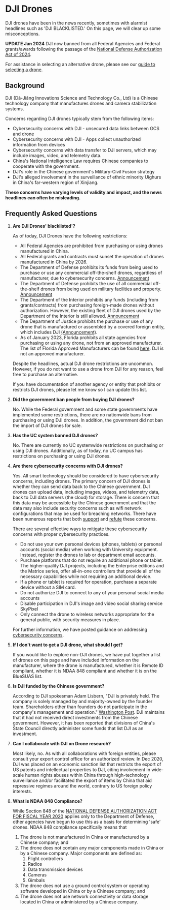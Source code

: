 # DJI Drones

DJI drones have been in the news recently, sometimes with alarmist headlines such as 'DJI BLACKLISTED.' On this page, we will clear up some misconceptions.

**UPDATE Jan 2024** DJI now banned from all Federal Agencies and Federal grants/awards following the passage of the [National Defense Authorization Act of 2024](#billNDAA2024).

For assistance in selecting an alternative drone, please see our [guide to selecting a drone](#pickdrone).


## Background

DJI (Dà-Jiāng Innovations Science and Technology Co., Ltd) is a Chinese technology company that manufactures drones and camera stabilization systems. 

Concerns regarding DJI drones typically stem from the following items:

 - Cybersecurity concerns with DJI - unsecured data links between GCS and drone
 - Cybersecurity concerns with DJI - Apps collect unauthorized information from devices
 - Cybersecurity concerns with data transfer to DJI servers, which may include images, video, and telemetry data. 
 - China's National Intelligence Law requires Chinese companies to cooperate with the government.
 - DJI's role in the Chinese government's Military-Civil Fusion strategy
 - DJI's alleged involvement in the surveillance of ethnic minority Uighurs in China's far-western region of Xinjiang.

**These concerns have varying levels of validity and impact, and the news headlines can often be misleading.**

## Frequently Asked Questions

1. **Are DJI Drones' blacklisted'?**

    As of today, DJI Drones have the following restrictions:

    - All Federal Agencies are prohibited from purchasing or using drones manufactured in China.
    - All Federal grants and contracts must sunset the operation of drones manufactured in China by 2026.
    - The Department of Defense prohibits its funds from being used to purchase or use any commercial off-the-shelf drones, regardless of manufacturer, due to cybersecurity concerns. [Announcement](https://dronedj.com/2018/06/07/department-of-defense-bans-the-purchase-of-commercial-over-the-shelf-uas-including-dji-drones/)
    - The Department of Defense prohibits the use of all commercial off-the-shelf drones from being used on military facilities and property. [Announcement](https://dronedj.com/2018/06/07/department-of-defense-bans-the-purchase-of-commercial-over-the-shelf-uas-including-dji-drones/)
    - The Department of the Interior prohibits any funds (including from grants/contracts) from purchasing foreign-made drones without authorization. However, the existing fleet of DJI drones used by the Department of the Interior is still allowed. [Announcement](https://uas.nifc.gov/sites/default/files/sites/default/files/inline-files/UASP_20221021_OAS-28%20Information%20Bulletin.pdf)
    - The Department of Justice prohibits the purchase or use of any drone that is manufactured or assembled by a covered foreign entity, which includes DJI  [(Announcement)](https://www.ojp.gov/sites/g/files/xyckuh241/files/media/document/ojporderfundingdrones.pdf).
    - As of January 2023, Florida prohibits all state agencies from purchasing or using any drone, not from an approved manufacturer. The list of Florida Approved Manufacturers can be found [here](https://www.dms.myflorida.com/business_operations/state_purchasing/approved_drone_manufacturers). DJI is not an approved manufacturer. 

    Despite the headlines, actual DJI drone restrictions are uncommon. However, if you do not want to use a drone from DJI for any reason, feel free to purchase an alternative. 
    
    If you have documentation of another agency or entity that prohibits or restricts DJI drones, please let me know so I can update this list.
    
2. **Did the government ban people from buying DJI drones?**

    No. While the Federal government and some state governments have implemented some restrictions, there are no nationwide bans from purchasing or using DJI drones. In addition, the government did not ban the import of DJI drones for sale. 
    
3. **Has the UC system banned DJI drones?**

    No. There are currently no UC systemwide restrictions on purchasing or using DJI drones. Additionally, as of today, no UC campus has restrictions on purchasing or using DJI drones.

2. **Are there cybersecurity concerns with DJI drones?**

    Yes. All smart technology should be considered to have cybersecurity concerns, including drones. The primary concern of DJI drones is whether they can send data back to the Chinese government. DJI drones can upload data, including images, videos, and telemetry data, back to DJI data servers (the cloud) for storage. There is concern that this data may be accessible by the Chinese government and that the data may also include security concerns such as wifi network configurations that may be used for breaching networks. There have been numerous reports that both [support](https://www.defense.gov/News/Releases/Release/Article/2706082/department-statement-on-dji-systems/) and [refute](https://thehill.com/policy/cybersecurity/501740-no-evidence-of-unauthorized-data-transfers-by-top-chinese-drone/) these concerns.  
    
    There are several effective ways to mitigate these cybersecurity concerns with proper cybersecurity practices. 
    
    - Do not use your own personal devices (phones, tablets) or personal accounts (social media) when working with University equipment. Instead, register the drones to lab or department email accounts.
    - Purchase platforms that do not require an additional phone or tablet. The higher-quality DJI projects, including the Enterprise editions and the Matrice series, offer all-in-one controllers that provide all of the necessary capabilities while not requiring an additional device.
    - If a phone or tablet is required for operation, purchase a separate device without a SIM card.
    - Do not authorize DJI to connect to any of your personal social media accounts
    - Disable participation in DJI's image and video social sharing service SkyPixel
    - Only connect the drone to wireless networks appropriate for the general public, with security measures in place.   
    
    For further information, we have posted guidance on addressing [cybersecurity concerns](https://ucdrones.github.io/ch-cybersecurity.html).


6. **If I don't want to get a DJI drone, what should I get?**

    If you would like to explore non-DJI drones, we have put together a list of drones on this page and have included information on the manufacturer, where the drone is manufactured, whether it is Remote ID compliant, whether it is NDAA 848 compliant and whether it is on the BlueSUAS list.  

7. **Is DJI funded by the Chinese government?**

    According to DJI spokesman Adam Lisbern, "DJI is privately held. The company is solely managed by and majority-owned by the founder team. Shareholders other than founders do not participate in the company's management and operation." [Washington Post](https://www.washingtonpost.com/national-security/2022/02/01/china-funding-drones-dji-us-regulators/). DJI maintains that it had not received direct investments from the Chinese government. However, it has been reported that divisions of China's State Council directly administer some funds that list DJI as an investment.  

8. **Can I collaborate with DJI on Drone research?**

    Most likely, no. As with all collaborations with foreign entities, please consult your export control office for an authorized review. In Dec 2020, DJI was placed on an economic sanction list that restricts the export of US patents and intellectual properties to DJI, citing involvement in wide-scale human rights abuses within China through high-technology surveillance and/or facilitated the export of items by China that aid repressive regimes around the world, contrary to US foreign policy interests.
    
9. **What is NDAA 848 Compliance?**

    While Section 848 of the [NATIONAL DEFENSE AUTHORIZATION ACT FOR FISCAL YEAR 2020](https://www.govinfo.gov/content/pkg/PLAW-116publ92/html/PLAW-116publ92.htm) applies only to the Department of Defense, other agencies have begun to use this as a basis for determining 'safe' drones.  NDAA 848 compliance specifically means that
  
    1. The drone is not manufactured in China or manufactured by a Chinese company; and
    2. The drone does not contain any major components made in China or by a Chinese company. Major components are defined as:
        1. Flight controllers
        2. Radios
        3. Data transmission devices
        4. Cameras
        5. Gimbals
    2. The drone does not use a ground control system or operating software developed in China or by a Chinese company; and
    3. The drone does not use network connectivity or data storage located in China or administered by a Chinese company.

<!--


2. **I heard a law called "PROHIBITION ON OPERATION OR PROCUREMENT OF FOREIGN-MADE UNMANNED AIRCRAFT SYSTEMS" applies to all federal funds. Is this true?"**

    No. There is a law by that name; however, it does not apply to all federal funds. This law can be found in Section 848 of the [NATIONAL DEFENSE AUTHORIZATION ACT FOR FISCAL YEAR 2020](https://www.govinfo.gov/content/pkg/PLAW-116publ92/html/PLAW-116publ92.htm). However, the section's title is misleading - this law only applies to the Department of Defense. From the actual text of the law - "The Secretary of Defense may not operate or enter into or renew a contract for the procurement of -- (a) a covered unmanned aircraft system..."

2. **I heard from my grant point of contact that DJI drones are prohibited. Are they wrong?**

    Without further information, it is unclear. That person may be mistaken or are aware of a more direct policy that affects their particular division or group. If you are instructed by your research grant point of contact not to use DJI drones or that DJI drones are prohibited from being purchased, please abide by those instructions.

## Timeline of Events


```{=html}
<div class="datatables html-widget html-fill-item" id="htmlwidget-f553ff23c28ea8576d38" style="width:100%;height:auto;"></div>
<script type="application/json" data-for="htmlwidget-f553ff23c28ea8576d38">{"x":{"filter":"top","vertical":false,"filterHTML":"<tr>\n  <td data-type=\"character\" style=\"vertical-align: top;\">\n    <div class=\"form-group has-feedback\" style=\"margin-bottom: auto;\">\n      <input type=\"search\" placeholder=\"All\" class=\"form-control\" style=\"width: 100%;\"/>\n      <span class=\"glyphicon glyphicon-remove-circle form-control-feedback\"><\/span>\n    <\/div>\n  <\/td>\n  <td data-type=\"character\" style=\"vertical-align: top;\">\n    <div class=\"form-group has-feedback\" style=\"margin-bottom: auto;\">\n      <input type=\"search\" placeholder=\"All\" class=\"form-control\" style=\"width: 100%;\"/>\n      <span class=\"glyphicon glyphicon-remove-circle form-control-feedback\"><\/span>\n    <\/div>\n  <\/td>\n  <td data-type=\"character\" style=\"vertical-align: top;\">\n    <div class=\"form-group has-feedback\" style=\"margin-bottom: auto;\">\n      <input type=\"search\" placeholder=\"All\" class=\"form-control\" style=\"width: 100%;\"/>\n      <span class=\"glyphicon glyphicon-remove-circle form-control-feedback\"><\/span>\n    <\/div>\n  <\/td>\n<\/tr>","data":[["2017 May 24","2017 Aug 02","2017 Aug 09","2017 Aug 15","2017 Oct 02","2017 Nov 11","2017 Dec 24","2018 May 23","2019 May 20","2019 Jun 11","2019 Jun 24","2019 Jul 02","2019 Sep 18","2019 Oct 29","2019 Dec 09","2020 Jan 29","2020 May 12","2020 Jul 09","2020 Jul 23","2020 Aug 20","2020 Oct 05","2020 Dec 22","2021 Jan 12","2021 Jan 18","2021 Jan 21","2021 Jan 27","2021 May 06","2021 May 21","2021 Jun 29","2021 Jul 23","2021 Oct 10","2021 Oct 19","2021 Dec 16","2021 Dec 31","2022 Feb 01","2022 Feb 03","2022 Apr 11","2022 Oct 05","2022 Oct 21","2023 Jan 05","2023 Jan 19","2023 Feb 13","2023 Feb 23","2023 Apr 05","2023 Jun 09"],["<a href='https://nsarchive.gwu.edu/sites/default/files/documents/6574684/National-Security-Archive-Department-of-the-Navy.pdf'target='_blank'>Department of the Navy<\/a>","<a href='https://dronelife.com/2017/08/05/dji-us-army-cyber-vulnerabilities/'target='_blank'>Department of the Army<\/a>","<a href='https://info.publicintelligence.net/ICE-DJI-China.pdf'target='_blank'>ICE Intelligence Bulletin<\/a>","<a href='https://www.theregister.com/2017/08/15/dji_go_app_jspatch_tinker_silent_update_no_review/'target='_blank'>Security Report<\/a>","<a href='https://www.dji.com/newsroom/news/dji-launches-privacy-mode-for-drone-operators-to-fly-without-internet-data-transfer'target='_blank'>DJI Press Release<\/a>","<a href='https://arstechnica.com/information-technology/2017/11/dji-left-private-keys-for-ssl-cloud-storage-in-public-view-and-exposed-customers/'target='_blank'>Security Report<\/a>","<a href='https://web.archive.org/web/20201218075733/https:/www.youuav.com/news/detail/201712/19315.html'target='_blank'>News Report<\/a>","<a href='https://dronedj.com/2018/06/07/department-of-defense-bans-the-purchase-of-commercial-over-the-shelf-uas-including-dji-drones/'target='_blank'>Department of Defense<\/a>","<a href='https://www.cnn.com/2019/05/20/politics/dhs-chinese-drone-warning/index.html'target='_blank'>Department of Homeland Security<\/a>","<a href='https://www.cisa.gov/sites/default/files/publications/CISA%20Cybersecurity%20Best%20Practices%20for%20Operating%20Commerical%20UAS%20%28508%29.pdf'target='_blank'>Cybersecurity & Infrastructure Security Agency<\/a>","<a href='https://www.dji.com/newsroom/news/dji-creates-high-security-solution-for-government-drone-programs'target='_blank'>DJI Press Release<\/a>","<a href='https://www.doi.gov/sites/doi.gov/files/uploads/oas_flight_test_and_technical_evaluation_report_-_dji_uas_data_managment_assurance_evaluation_-_7-2-19_v2.0.pdf'target='_blank'>Department of Interior<\/a>","<a href='https://homelandprepnews.com/policy/58748-bill-to-ban-chinese-drones-still-alive-in-congress/'target='_blank'>Federal Legislation<\/a>","<a href='https://dronedj.com/2019/10/31/all-dji-drones-grounded-by-us-interior-department-amid-review/'target='_blank'>Department of Interior<\/a>","<a href='NA'target='_blank'>Federal Legislation<\/a>","<a href='https://thehill.com/policy/cybersecurity/480499-interior-departments-non-emergency-drones-grounded-due-to-cybersecurity/'target='_blank'>Department of Interior<\/a>","<a href='https://www.riverloopsecurity.com/blog/2020/05/dji_mimo/'target='_blank'>Security Report<\/a>","<a href='https://thehill.com/policy/cybersecurity/501740-no-evidence-of-unauthorized-data-transfers-by-top-chinese-drone/'target='_blank'>Security Report<\/a>","<a href='https://www.synacktiv.com/en/publications/dji-android-go-4-application-security-analysis.html'target='_blank'>Security Report<\/a>","<a href='https://www.diu.mil/blue-suas-1'target='_blank'>BlueSUAS<\/a>","<a href='https://www.ojp.gov/sites/g/files/xyckuh241/files/media/document/ojporderfundingdrones.pdf'target='_blank'>Department of Justice<\/a>","<a href='https://www.federalregister.gov/documents/2020/12/22/2020-28031/addition-of-entities-to-the-entity-list-revision-of-entry-on-the-entity-list-and-removal-of-entities'target='_blank'>Department of Commerce<\/a>","<a href='https://buy.gsa.gov/interact/community/6/activity-feed/post/18bbcddf-7f04-4416-8160-901a8c9a7960/_Removal_of_Drones_from_GSA_Multiple_Award_Schedule_Contracts'target='_blank'>General Services Administration<\/a>","<a href='https://www.federalregister.gov/documents/2021/01/22/2021-01646/protecting-the-united-states-from-certain-unmanned-aircraft-systems'target='_blank'>White House Executive Order<\/a>","<a href='https://dronedj.com/2021/07/19/interior-department-slams-blue-suas-drones/'target='_blank'>Department of Interior<\/a>","<a href='NA'target='_blank'>Federal Legislation<\/a>","<a href='https://thehill.com/policy/defense/556370-pentagon-report-clears-use-of-drones-made-by-top-chinese-manufacturer/?rl=1'target='_blank'>Department of Interior<\/a>","<a href='NA'target='_blank'>Department of Interior<\/a>","<a href='NA'target='_blank'>Florida<\/a>","<a href='https://www.defense.gov/News/Releases/Release/Article/2706082/department-statement-on-dji-systems/'target='_blank'>Department of Defense<\/a>","<a href='https://www.diu.mil/blue-suas-2'target='_blank'>BlueSUAS<\/a>","<a href='https://www.fcc.gov/document/carr-calls-review-dji-citing-national-security-risks'target='_blank'>Federal Official Statement<\/a>","<a href='https://home.treasury.gov/news/press-releases/jy0538'target='_blank'>Department of the Treasury<\/a>","<a href='https://www.dms.myflorida.com/business_operations/state_purchasing/approved_drone_manufacturers'target='_blank'>Florida<\/a>","<a href='https://www.washingtonpost.com/national-security/2022/02/01/china-funding-drones-dji-us-regulators/'target='_blank'>News Report<\/a>","<a href='https://www.rubio.senate.gov/public/index.cfm/2022/2/rubio-scott-cotton-stefanik-introduce-legislation-to-counter-chinese-drones'target='_blank'>Federal Legislation<\/a>","<a href='https://research.osu.edu/dji-drone-sanctions-2020-and-2021'target='_blank'>University<\/a>","<a href='https://www.defense.gov/News/Releases/Release/Article/3180636/dod-releases-list-of-peoples-republic-of-china-prc-military-companies-in-accord/'target='_blank'>Department of Defense<\/a>","<a href='https://uas.nifc.gov/sites/default/files/sites/default/files/inline-files/UASP_20221021_OAS-28%20Information%20Bulletin.pdf'target='_blank'>Department of Interior<\/a>","<a href='https://dronexl.co/2023/01/05/dji-banned-from-ces-2023-human-rights-violations/'target='_blank'>News Report<\/a>","<a href='https://www.diu.mil/latest/blue-uas-2-0-cleared-list-access-to-broader-variety-of-capable-unmanned'target='_blank'>BlueSUAS<\/a>","<a href='https://leginfo.legislature.ca.gov/faces/billTextClient.xhtml?bill_id=202320240AB740'target='_blank'>California<\/a>","<a href='https://www.auvsi.org/green-uas'target='_blank'>AUVSI<\/a>","<a href='https://news.yahoo.com/cops-mad-ron-desantis-because-100000169.html'target='_blank'>Florida<\/a>","<a href='https://transportation.house.gov/uploadedfiles/sgrlaa_act_intro_text.pdf'target='_blank'>Federal Legislation<\/a>"],["Concerns for COTS drones of cybersecurity, electromagnetic compatibility, the need for training and low reliability. Provides recommendations to address cybersecurity concerns.","Cites Navy memo and bans Chinese drones","“DJI likely providing US critical Infrastructure and LE data to Chinese government.” It cites open-source reporting and a “reliable” source within the UAS industry.","The Register reports that DJI Go app contains a vulnerability by JSPatch (iOS), Tinker (Android) frameworks for updating without notifying user. DJI releases fixes and creates a bug bounty program.","DJI introduces Privacy Mode to fly without internet connection with DJI Pilot (enterprise app)","Security researcher finds private keys for both the \"wildcard\" certificate for all the company's Web domains and the keys to cloud storage accounts on Amazon Web Services exposed publicly in code posted to GitHub. Once inside, the researcher was able to access unencrypted flight logs, passports, driver's licenses, and Identification Cards.","DJI establishes contracts with mainland Chinese police departments to support surveillance activity, notably within the far-west province of Xinjiang.","Issued as a response to DOD Inspector General investigation. All COTS drones banned from DoD Property and use.","Issued an alert that ‘Chinese-made drones may be sending sensitive flight data to their manufacturers in China’","Releases cybersecurity best practices report","DJI releases DJI Government Edition software and firmware to address security concerns.","Issues DJI drone functionality and data management assurance assessment (no longer online) verifying 2 models meet data security needs","116th Congress, Sen. Scott Introduces American Drone Security Act of 2019. Is not signed into law.","Department of Interior grounds entire drone fleet","116th Congress, National Defense Authorization Act of 2020 passed without ADSA but introduces Section 848 for DoD drone restrictions","Department of Interior clarifies drone restriction","River Loop Security issues report on DJI Mimo App, used for handheld cameras not drones, showing potential for abuse and can send personal information to DJI servers, and therefor could be accessed in China. Data collected via Facebook.","Booz Allen Hamilton issues report stating no evidence of unauthorized data transfers by DJI.","Synactiv group issues report that DJI Go 4 Android App has the potential for abuse. Auto-updates bypassing Google and collecting IMSI and IMEI serial numbers of cell phones.","Department of Defense issues Blue SUAS 1.0 list","Office of Justice Order 2700.1 - Department of Justice funds can’t be used to purchase or use drones by foreign manufacturers, including DJI.  Cites risk associated with vulnerability to ‘extrajudicial direction’ from foreign government.","RIN 0694-AI37. DJI is added to the ‘entity list,’ presumption of denial for exports of US patents. cites – human-rights abuse in Xinjiang.","GSA removes all non-Blue SUAS drones from their Multiple Award Schedules (MAS) program. Cites risks associated with ‘surveillance, theft, disruption, and/or use of federal information networks. Also ... Increased risk of non-compliance with Trade Agreements Act and Section 889 NDAA for 2019.’","Trump White House issues EO13981 “Protecting the United States from Certain Unmanned Aircraft System” ordering all Federal executive departments and agencies to review whether they can ban foreign drones within their scope.","Department of Interior memo to Biden Administration reports that Blue SUAS drones are 8-14 times more expensive and only 20% as effective","117th Congress, Sen. Scott re-introduces American Drone Security Act of 2021","Leaked Pentagon memo states Department of Interior report from 2019 was accurate and appropriate.","Review of the U.S. Department of the Interior (DOI) Unmanned Aircraft Systems (UAS) Program (no longer online) indicating the DOI’s previous risk management sufficiently mitigated potential risks posed by the current fleet of non-domestic UAS","Fl. Gov DeSantis signs SB44 – mandates a FL approved manufacturers list.","Department of Defense Statement on DJI Systems. Discredits leaked Pentagon memo.","Department of Defense issues Blue SUAS 2.0 list","FCC Chair calls for adding DJI to the FCC’s covered list citing previous administration’s Executive Order.","Department of the Treasury identified DJI as involved in human-rights abuse in Xinjiang. US persons are prohibited from purchasing or selling publicly traded securities.","Florida releases the ‘Approved Manufacturer’s List’ – copy of Blue SUAS 1.0 list. DJI drones banned. 1-year grace period.","Washington Post article, ‘Drone company DJI obscured ties to Chinese state funding, documents show.’","Sen. Rubio introduces ‘Countering CCP Drones Act’ to add DJI to FCC’s covered list. Cite’s WaPo article and FCC Chair.","The Ohio State bans directly interacting with DJI under the incorrect assumptions about economic sanctions from the Department of Commerce and the Department of the Treasury.","Department of Defense Section 1260H Statement identifies DJI as involved in China’s Military-Civil fusion strategy","Department of the Interior announces existing fleet, including DJI, may continue to be used, but no more foreign aircraft can be purchased without authorization.","CTA confirms that DJI is banned from exhibiting at CES 2023 due to Department of Commerce (Dec 2020) designation.","Department of Defense issues update to Blue SUAS 2.0 list","CA Assembly introduces AB740 to address ‘drone cybersecurity’ which would include banning DJI drones. Cancelled in May 2023.","AUVSI creates Green SUAS list for civil purposes.","\"Cops Are Mad at Ron DeSantis Because He Forces Crappy Made-in-USA Drones on Them\"","First draft of FAA Reauthorization Bill of 2023 proposed to ban Chinese drones from future aviation infrastructure programs and FAA workforce development programs."]],"container":"<table class=\"display\">\n  <thead>\n    <tr>\n      <th>Date<\/th>\n      <th>News<\/th>\n      <th>Notes<\/th>\n    <\/tr>\n  <\/thead>\n<\/table>","options":{"scrollX":true,"autoWidth":true,"columnDefs":[{"width":"190px","targets":[0,1]},{"name":"Date","targets":0},{"name":"News","targets":1},{"name":"Notes","targets":2}],"order":[],"orderClasses":false,"orderCellsTop":true,"rowCallback":"function(row, data, displayNum, displayIndex, dataIndex) {\nvar value=data[0]; $(this.api().cell(row, 0).node()).css({'font-weight':'bold'});\nvar value=data[1]; $(this.api().cell(row, 1).node()).css({'font-weight':'bold'});\nvar value=data[0]; $(this.api().cell(row, 0).node()).css({'font-size':'75%'});\nvar value=data[1]; $(this.api().cell(row, 1).node()).css({'font-size':'75%'});\nvar value=data[2]; $(this.api().cell(row, 2).node()).css({'font-size':'75%'});\n}"}},"evals":["options.rowCallback"],"jsHooks":[]}</script>
```

-->
<!--
## Alternatives to DJI

If you would like to explore non-DJI drones, there is a list of drones approved by the Department of Defense for acceptable use at most Department of Defense locations: https://www.diu.mil/blue-uas-cleared-list. This list focuses on drones used for surveillance operations; however, it includes options such as Skydio and AgEagle eBee drones that may be useful to UC researchers. 

-The Blue SUAS list drones are not generally available to the public; however, public versions are available. However, a recent Department of the Interior report pointed out that the drones on the Blue SUAS list were [8-14 times more expensive and only 20% as capable as the currently available DJI drones](https://dronedj.com/2021/07/19/interior-department-slams-blue-suas-drones/).


-->








<!-- ## In The News -->

<!-- ### Department of the Navy Memo - May 24, 2017 -->
<!-- [Memo](https://nsarchive.gwu.edu/sites/default/files/documents/6574684/National-Security-Archive-Department-of-the-Navy.pdf) -->

<!-- **Background** -->
<!-- The Department of the Navy issued an internal memo on May 24, 2017. Though the content of the report would not be publically revealed until 2019 following a FOIA request, this memo is cited by other Department of Defense units in support of banning DJI drones. This memo states lists the following Operational Risks for utilizing DJI drones: -->

<!-- 1. Cybersecurity Risks -->
<!-- 2. Electromagnetic Compatibility -->
<!-- 3. The Need for Training and Technical Support -->
<!-- 4. Low Reliability -->

<!-- Though this memo lists cybersecurity issues related to DJI drones, it does not ban the use of DJI drones. Instead, it offers the following recommended mitigations. -->

<!-- 1. Conduct training operations in areas that limit the potential of adversaries to be in reception range of the GCS and Air Vehicle signals. -->
<!-- 2. Conduct training in areas that are not operationally sensitive. -->
<!-- 3. Do not connect the GCS to military networks using wired or wireless connections. -->
<!-- 4. Avoid connecting the GCS to the world wide web using wired or wireless connections, but if necessary, ensure all images, video and flight records are deleted from the GCS cache and micro-SD cards prior to connection to the web. -->
<!-- 5. The Air Vehicle has the capability to store images/video on a micro-SD card when installed in the GCS, the air vehicle, or a combination of both. Due to the potential for loss of the air vehicle, operation with the SD card installed is NOT RECOMMENDED. The DJI platforms can perform all necessary flight functions without the use of recording media. This means both GCS internal memory (cache), and external memory. -->
<!-- 6. Cover the camera when not in use using the plastic gimbal support included in the kit. -->
<!-- 7. Do not use Personal Phones (i.e. 3G/4G/LTE Network) or Hot spots to access Map Data. -->

<!-- The memo states that there are two major concerns: 1) The data link between the GCS and the drone may be passively viewed or intercepted, and 2) when any part of the system is connected to the web, images, video and flight records could be uploaded to unsecure servers. This memo provides no evidence or cites substantiated reports. The memo states that "A thorough study of the cyber vulnerabilities of these systems is not available at this time." -->

<!-- **Impact** -->
<!-- Despite not banning DJI drones, this memo was cited in later reports to support the banning of DJI drones.  -->



<!-- ### Department of the Army Memo - August 2, 2017 -->
<!-- [News Report](https://dronelife.com/2017/08/05/dji-us-army-cyber-vulnerabilities/) -->

<!-- **Background** -->


<!-- **Impact** -->

<!-- **Summary** -->
<!-- The Department of the Army followed actions by the Navy, and based on the recommendations from the Army Research Laboratory, ordered all personnel to cease all use, uninstall all DJI applications, remove all batteries/storage media from DJI drones. -->


<!-- ### Department of Defense Unclassified/For Official Use Only Memo - May 23, 2018 -->
<!-- [News Report](https://dronedj.com/2018/06/07/department-of-defense-bans-the-purchase-of-commercial-over-the-shelf-uas-including-dji-drones/) -->

<!-- **Background** -->


<!-- **Impact** -->

<!-- **Summary** -->
<!-- This internal memo, sent to the officials within the Department of Defense, effectively suspended the purchase of all commercial off-the-shelf drones as well as the use of these drones until the DoD develops a strategy to adequately assess and mitigate the risks associated with their use. -->

<!-- ### National Defense Authorization Act of 2020 - December 9, 2019 -->
<!-- [Bill](https://www.congress.gov/116/crpt/hrpt333/CRPT-116hrpt333.pdf) -->

<!-- **Summary** -->
<!-- The National Defense Authorization Act of 2020 included new legislation in Section 848 that bars DoD employees from procuring drone components such as flight controllers, developed or manufactuered in a covered foreign country, specifically China. -->

<!-- The provision prohibits the Department of Defense from using or renewing a contract for an UAS that: -->

<!-- was manufactured in -->
<!-- uses equipment, like cameras or flight controllers, manufactured in -->
<!-- employs a ground control system developed in or -->
<!-- utilizes a network or data storage administered by China or an entity domiciled in China. -->

<!-- **Impact** -->
<!-- This legislation codifies existing bans by the Department of Defense. By this point, the Department of Defense had already implemented complete bans on all commercial off-the-shelf drones, exceeding the restrictions created by this legislation. -->


<!-- ### OJP Order 2700.1 - October 5, 2020 -->

<!-- **Background** -->



<!-- **Impact** -->

<!-- **Summary** -->

<!-- The Department of Justice announcement on October 5, 2020 restricts Department of Justice funds awarded or made available through a contract, grant, or cooperative agreement from being used to purchase DJI drones, and additionally prohibits the use of DJI drones within the scope of work of those agreements. -->


<!-- ### DoC RIN 0694-AI37 - Dec 22, 2020 -->

<!-- **Background** -->

<!-- **Impact** -->

<!-- **Summary** -->

<!-- The US Department of Commerce added DJI to the 'Entity List.' The Entity List identifies entities for which there is reasonable cause to believe that the entities are involved in activities contrary to the national security or foreign policy interests of the United States. Export Control regulations will now require license requirements for exports of technology to DJI. -->

<!-- ### DoD Department Statement on DJI Systems - July 23, 2021 -->
<!-- [Announcement](https://www.defense.gov/News/Releases/Release/Article/2706082/department-statement-on-dji-systems/) -->

<!-- **Background** -->
<!-- On July 23, 2021 the Department of Defense issued a statement clarifying its position on DJI drones. They state unequivocoly, that DJI poses a potential threat to national security. This statement however is a refutement of a 'leaked' report that suggested that the Department of Defense had reviewed or approved of DJI drones for purchase by other US governmental departments or agencies. -->


<!-- **Impact** -->

<!-- **Summary** -->


<!-- ### DoD Section 1260H - Oct 5, 2022 -->

<!-- **Background** -->

<!-- On October 5, 2022, the US Department of Defense issued an announcement that DJI was identified as a company operating directly or indirectly within the United States and identified as a Military-Civil Fusion Contributor. This announcement was made under a new reporting requirement passed in the National Defense Authorization Act of 2021. As defined in law, entities that must be identified fit under the below categories: -->

<!-- 1. Entities knowingly receiving assistance from the Government of China or the Chinese Communist Party through science and technology efforts initiated under the Chinese military industrial planning apparatus; -->
<!-- 2. Entities affiliated with the Chinese Ministry of Industry and Information Technology, including research partnerships and projects;  -->
<!-- 3. Entities receiving assistance, operational direction or policy guidance from the State Administration for Science, Technology and Industry for National Defense;  -->
<!-- 4. Any entities or subsidiaries defined as a "defense enterprise" by the State Council of the People's Republic of China;  -->
<!-- 5. Entities residing in or affiliated with a military-civil fusion enterprise zone or receiving assistance from the Government of China through such enterprise zone. -->
<!-- 6. Entities awarded with receipt of military production licenses by the Government of China;  -->
<!-- 7. Entities that advertise on national, provincial, and non-governmental military equipment procurement platforms in the People's Republic of China; or  -->
<!-- 8. Any other entities the Secretary determines is appropriate. -->


<!-- The identification of companies that may be related to military complexes is not a new development. Section 1260H is similar, but distinct from an earlier reporting requirement under Section 1237 of the 1999 National Defense Authorization Act. The Section 1237 reporting requirement in its current form after modification in 2005, requires identification of entities affiliated with any minitry of the People's Republic of China, particularly targeting 'Communist China Military Companies.' As of today, DJI has not been identifed under Section 1237. -->

<!-- **Impact** -->

<!-- However, by itself, the announcement under Section 1260H is just an announcement of identification. Further regulatory or executive action is required to take action against companies identified under Section 1260H.   -->

<!-- **Summary** -->

<!-- The Department of Defense announcement on October 5, 2022 is an announcement of identification. As of today, no further action has been taken to penalize identified companies. -->
